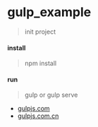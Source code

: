# gulp_example
> init project

#### install
> npm install

#### run
> gulp or gulp serve

- [gulpjs.com](http://gulpjs.com/)
- [gulpjs.com.cn](http://gulpjs.com.cn/)
